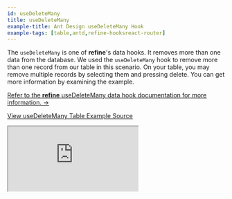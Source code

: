 ```yaml
---
id: useDeleteMany
title: useDeleteMany
example-title: Ant Design useDeleteMany Hook
example-tags: [table,antd,refine-hooksreact-router]
---
```


The `useDeleteMany` is one of **refine**'s data hooks. It removes more than one data from the database. We used the `useDeleteMany` hook to remove more than one record from our table in this scenario. On your table, you may remove multiple records by selecting them and pressing delete. You can get more information by examining the example.

[Refer to the **refine** useDeleteMany data hook documentation for more information. →](/docs/api-reference/core/hooks/data/useDeleteMany/)

[View useDeleteMany Table Example Source](https://github.com/refinedev/refine/tree/master/examples/table/antd/useDeleteMany)

<iframe loading="lazy" src="https://stackblitz.com//github/pankod/refine/tree/master/examples/table/antd/useDeleteMany?embed=1&view=preview&theme=dark&preset=node&ctl=1"
  style={{width: "100%", height:"80vh", border: "0px", borderRadius: "8px", overflow:"hidden"}}
  title="refine-use-delete-many-example"
  allow="accelerometer; ambient-light-sensor; camera; encrypted-media; geolocation; gyroscope; hid; microphone; midi; payment; usb; vr; xr-spatial-tracking"
  sandbox="allow-forms allow-modals allow-popups allow-presentation allow-same-origin allow-scripts"
></iframe>
